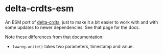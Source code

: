 # delta-crdts-esm

An ESM port of [delta-crdts](https://www.npmjs.com/package/delta-crdts), just to make it a bit easier to work with and with some updates to newer dependencies. See that page for the docs. 

Note these differences from that documentation:
- `lwwreg.write()` takes two parameters, timestamp and value.



